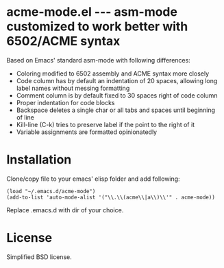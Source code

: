 # acme-mode.el --- asm-mode customized to work better with 6502/ACME syntax

Based on Emacs' standard asm-mode with following differences:

  * Coloring modified to 6502 assembly and ACME syntax more closely
  * Code column has by default an indentation of 20 spaces, allowing long label names without messing formatting
  * Comment column is by default fixed to 30 spaces right of code column
  * Proper indentation for code blocks
  * Backspace deletes a single char or all tabs and spaces until beginning of line
  * Kill-line (C-k) tries to preserve label if the point to the right of it
  * Variable assignments are formatted opinionatedly

# Installation

Clone/copy file to your emacs' elisp folder and add following:

```
(load "~/.emacs.d/acme-mode")
(add-to-list 'auto-mode-alist '("\\.\\(acme\\|a\\)\\'" . acme-mode))
```
Replace .emacs.d with dir of your choice.

# License

Simplified BSD license.


